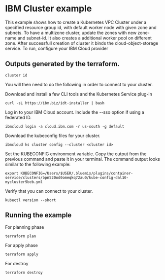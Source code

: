# IBM Cluster example

This example shows how to create a Kubernetes VPC Cluster under a specified resource group id, with default worker node with given zone and subnets.
To have a multizone cluster, update the zones with new zone-name and subnet-id.
It also creates a additional worker pool on different zone. After successfull creation of cluster it binds the cloud-object-storage service.
To run, configure your IBM Cloud provider

## Outputs generated by the terraform.

`cluster id`

You will then need to do the following in order to connect to your cluster.

Download and install a few CLI tools and the Kubernetes Service plug-in

`curl -sL https://ibm.biz/idt-installer | bash`

Log in to your IBM Cloud account. Include the --sso option if using a federated ID.

`ibmcloud login -a cloud.ibm.com -r us-south -g default`

Download the kubeconfig files for your cluster.

`ibmcloud ks cluster config --cluster <cluster id>`

Set the KUBECONFIG environment variable. Copy the output from the previous command and paste it in your terminal. The command output looks similar to the following example:

`export KUBECONFIG=/Users/$USER/.bluemix/plugins/container-service/clusters/bpn520od0omeqkq72au0/kube-config-dal10-mycluster9beb.yml`

Verify that you can connect to your cluster.

`kubectl version --short`

## Running the example

For planning phase

```shell
terraform plan
```

For apply phase

```shell
terraform apply
```

For destroy

```shell
terraform destroy
```
